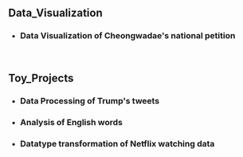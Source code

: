 ## Data_Visualization

- ### Data Visualization of Cheongwadae's national petition

<br>

## Toy_Projects

- ### Data Processing of Trump's tweets
- ### Analysis of English words
- ### Datatype transformation of Netflix watching data

